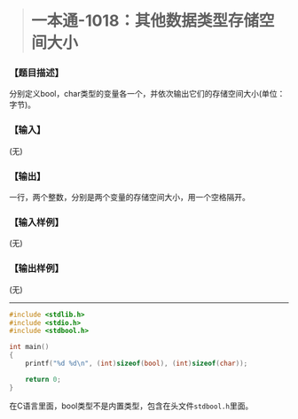 > # 一本通-1018：其他数据类型存储空间大小

### 【题目描述】

分别定义bool，char类型的变量各一个，并依次输出它们的存储空间大小(单位：字节)。

### 【输入】

(无)

### 【输出】

一行，两个整数，分别是两个变量的存储空间大小，用一个空格隔开。

### 【输入样例】

(无)

### 【输出样例】

(无)

------

```c
#include <stdlib.h>
#include <stdio.h>
#include <stdbool.h>

int main()
{
	printf("%d %d\n", (int)sizeof(bool), (int)sizeof(char));

	return 0;
}
```

在C语言里面，bool类型不是内置类型，包含在头文件`stdbool.h`里面。